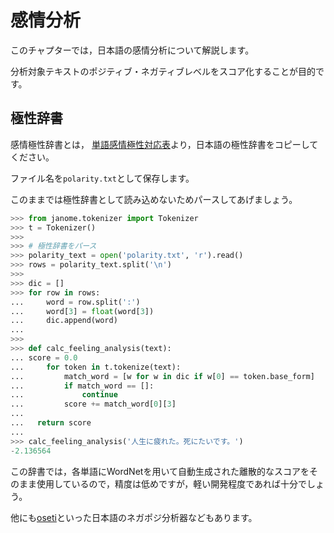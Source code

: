 # 感情分析

このチャプターでは，日本語の感情分析について解説します。

分析対象テキストのポジティブ・ネガティブレベルをスコア化することが目的です。


## 極性辞書
感情極性辞書とは，
[単語感情極性対応表](http://www.lr.pi.titech.ac.jp/~takamura/pndic_ja.html)より，日本語の極性辞書をコピーしてください。

ファイル名を`polarity.txt`として保存します。

このままでは極性辞書として読み込めないためパースしてあげましょう。

```python
>>> from janome.tokenizer import Tokenizer
>>> t = Tokenizer()
>>>
>>> # 極性辞書をパース
>>> polarity_text = open('polarity.txt', 'r').read()
>>> rows = polarity_text.split('\n')
>>>
>>> dic = []
>>> for row in rows:
...     word = row.split(':')
...     word[3] = float(word[3])
...     dic.append(word)
...
>>>
>>> def calc_feeling_analysis(text):
... score = 0.0
...     for token in t.tokenize(text):
...         match_word = [w for w in dic if w[0] == token.base_form]
...         if match_word == []:
...             continue
...         score += match_word[0][3]
...
...   return score
...
>>> calc_feeling_analysis('人生に疲れた。死にたいです。')
-2.136564
```

この辞書では，各単語にWordNetを用いて自動生成された離散的なスコアをそのまま使用しているので，精度は低めですが，軽い開発程度であれば十分でしょう。

他にも[oseti](https://github.com/ikegami-yukino/oseti/)といった日本語のネガポジ分析器などもあります。

